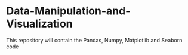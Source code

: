 # Data-Manipulation-and-Visualization
This repository will contain the Pandas, Numpy, Matplotlib and Seaborn code
